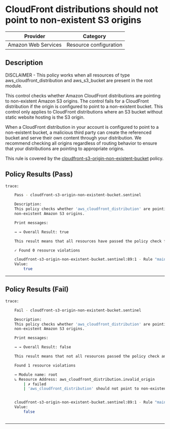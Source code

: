 # CloudFront distributions should not point to non-existent S3 origins

| Provider            |         Category       |
|---------------------| -----------------------|
| Amazon Web Services | Resource configuration |

## Description

DISCLAIMER - This policy works when all resources of type aws_cloudfront_distribution and aws_s3_bucket are present in the root module.

This control checks whether Amazon CloudFront distributions are pointing to non-existent Amazon S3 origins. The control fails for a CloudFront distribution if the origin is configured to point to a non-existent bucket. This control only applies to CloudFront distributions where an S3 bucket without static website hosting is the S3 origin.

When a CloudFront distribution in your account is configured to point to a non-existent bucket, a malicious third party can create the referenced bucket and serve their own content through your distribution. We recommend checking all origins regardless of routing behavior to ensure that your distributions are pointing to appropriate origins.

This rule is covered by the [cloudfront-s3-origin-non-existent-bucket](https://github.com/hashicorp/policy-library-FSBP-Policy-Set-for-AWS-Terraform/blob/main/policies/cloudfront/cloudfront-s3-origin-non-existent-bucket.sentinel) policy.

## Policy Results (Pass)
```bash
trace:

    Pass - cloudfront-s3-origin-non-existent-bucket.sentinel

    Description:
    This policy checks whether 'aws_cloudfront_distribution' are pointing to
    non-existent Amazon S3 origins.

    Print messages:

    → → Overall Result: true

    This result means that all resources have passed the policy check for the policy cloudfront-s3-origin-non-existent-bucket.

    ✓ Found 0 resource violations

    cloudfront-s3-origin-non-existent-bucket.sentinel:89:1 - Rule "main"
    Value:
        true

```

---

## Policy Results (Fail)
```bash
trace:

    Fail - cloudfront-s3-origin-non-existent-bucket.sentinel

    Description:
    This policy checks whether 'aws_cloudfront_distribution' are pointing to
    non-existent Amazon S3 origins.

    Print messages:

    → → Overall Result: false

    This result means that not all resources passed the policy check and the protected behavior is not allowed for the policy cloudfront-s3-origin-non-existent-bucket.

    Found 1 resource violations

    → Module name: root
    ↳ Resource Address: aws_cloudfront_distribution.invalid_origin
        | ✗ failed
        | 'aws_cloudfront_distribution' should not point to non-existent Amazon S3 origins. Refer to https://docs.aws.amazon.com/securityhub/latest/userguide/cloudfront-controls.html#cloudfront-12 for more details.


    cloudfront-s3-origin-non-existent-bucket.sentinel:89:1 - Rule "main"
    Value:
        false
        
```
---